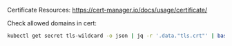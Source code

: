 Certificate Resources: https://cert-manager.io/docs/usage/certificate/

Check allowed domains in cert:

```bash
kubectl get secret tls-wildcard -o json | jq -r '.data."tls.crt"' | base64 -d | openssl x509 -dates -noout -text | grep DNS:
```

